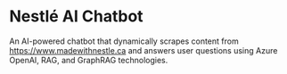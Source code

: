 # Nestlé AI Chatbot

An AI-powered chatbot that dynamically scrapes content from https://www.madewithnestle.ca and answers user questions using Azure OpenAI, RAG, and GraphRAG technologies.
